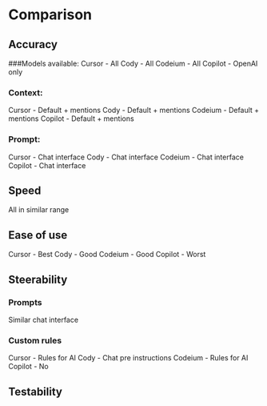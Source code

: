 # Comparison

## Accuracy

###Models available:
Cursor - All
Cody - All
Codeium - All
Copilot - OpenAI only

### Context:
Cursor - Default + mentions
Cody - Default + mentions
Codeium - Default + mentions
Copilot - Default + mentions

### Prompt:
Cursor - Chat interface
Cody - Chat interface
Codeium - Chat interface
Copilot - Chat interface


## Speed
All in similar range

## Ease of use
Cursor - Best
Cody - Good
Codeium - Good
Copilot - Worst

## Steerability

### Prompts
Similar chat interface

### Custom rules
Cursor - Rules for AI
Cody - Chat pre instructions
Codeium - Rules for AI
Copilot - No

## Testability
